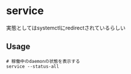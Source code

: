 # service

実態としてはsystemctlにredirectされているらしい

## Usage

```shell
# 稼働中のdaemonの状態を表示する
service --status-all
```
